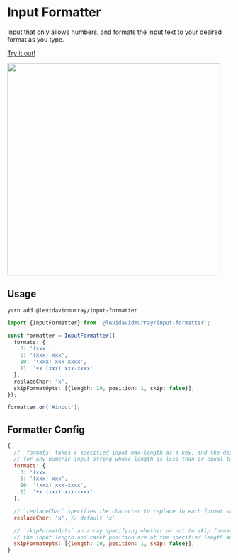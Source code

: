 # Input Formatter
Input that only allows numbers, and formats the input text to your desired format as you type.

[Try it out!](https://levidavidmurray.github.io/input-formatter)

<img src="https://github.com/levidavidmurray/phone-input-formatter/raw/master/public/showcase.gif" alt="" width="480">

## Usage
```shell script
yarn add @levidavidmurray/input-formatter
```

```typescript
import {InputFormatter} from '@levidavidmurray/input-formatter';

const formatter = InputFormatter({
  formats: {
    3: '(xxx',
    6: '(xxx) xxx',
    10: '(xxx) xxx-xxxx',
    11: '+x (xxx) xxx-xxxx'
  },
  replaceChar: 'x',
  skipFormatOpts: [{length: 10, position: 1, skip: false}],
});

formatter.on('#input');
```

## Formatter Config

```js
{
  // `formats` takes a specified input max-length as a key, and the desired format 
  // for any numeric input string whose length is less than or equal to the max-length
  formats: {
    3: '(xxx',
    6: '(xxx) xxx',
    10: '(xxx) xxx-xxxx',
    11: '+x (xxx) xxx-xxxx'
  },

  // `replaceChar` specifies the character to replace in each format string
  replaceChar: 'x', // default 'x'

  // `skipFormatOpts` an array specifying whether or not to skip formatting when
  // the input length and caret position are at the specified length and position
  skipFormatOpts: [{length: 10, position: 1, skip: false}],
}
```
